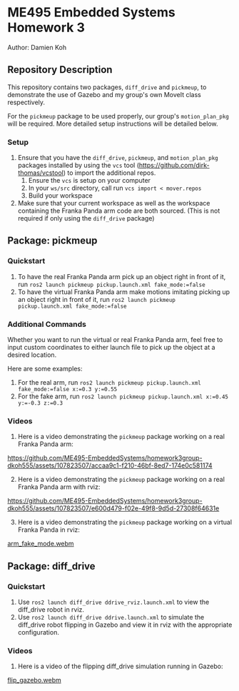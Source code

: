 # ME495 Embedded Systems Homework 3
Author: Damien Koh

## Repository Description
This repository contains two packages, `diff_drive` and `pickmeup`, to demonstrate the use of Gazebo and my group's own MoveIt class respectively.

For the `pickmeup` package to be used properly, our group's `motion_plan_pkg` will be required. More detailed setup instructions will be detailed below.

### Setup
1. Ensure that you have the `diff_drive`, `pickmeup`, and `motion_plan_pkg` packages installed by using the `vcs` tool (https://github.com/dirk-thomas/vcstool) to import the additional repos.
    1. Ensure the `vcs` is setup on your computer
    2. In your `ws/src` directory, call run `vcs import < mover.repos`
    3. Build your workspace
2. Make sure that your current workspace as well as the workspace containing the Franka Panda arm code are both sourced. (This is not required if only using the  `diff_drive` package)

## Package: pickmeup

### Quickstart
1. To have the real Franka Panda arm pick up an object right in front of it, run `ros2 launch pickmeup pickup.launch.xml fake_mode:=false`
2. To have the virtual Franka Panda arm make motions imitating picking up an object right in front of it, run `ros2 launch pickmeup pickup.launch.xml fake_mode:=false`

### Additional Commands
Whether you want to run the virtual or real Franka Panda arm, feel free to input custom coordinates to either launch file to pick up the object at a desired location.

Here are some examples:
1. For the real arm, run `ros2 launch pickmeup pickup.launch.xml fake_mode:=false x:=0.3 y:=0.55`
2. For the fake arm, run `ros2 launch pickmeup pickup.launch.xml x:=0.45 y:=-0.3 z:=0.3`

### Videos

1. Here is a video demonstrating the `pickmeup` package working on a real Franka Panda arm:

https://github.com/ME495-EmbeddedSystems/homework3group-dkoh555/assets/107823507/accaa9c1-f210-46bf-8ed7-174e0c581174

2. Here is a video demonstrating the `pickmeup` package working on a real Franka Panda arm with rviz:

https://github.com/ME495-EmbeddedSystems/homework3group-dkoh555/assets/107823507/e600d479-f02e-49f8-9d5d-27308f64631e

3. Here is a video demonstrating the `pickmeup` package working on a virtual Franka Panda in rviz:

[arm_fake_mode.webm](https://github.com/ME495-EmbeddedSystems/homework3group-dkoh555/assets/107823507/6ca3d120-c343-4d1e-8788-496cd8be1b8e)


## Package: diff_drive

### Quickstart
1. Use `ros2 launch diff_drive ddrive_rviz.launch.xml` to view the diff_drive robot in rviz.
2. Use `ros2 launch diff_drive ddrive.launch.xml` to simulate the diff_drive robot flipping in Gazebo and view it in rviz with the appropriate configuration.

### Videos

1. Here is a video of the flipping diff_drive simulation running in Gazebo:

[flip_gazebo.webm](https://github.com/ME495-EmbeddedSystems/homework3group-dkoh555/assets/107823507/e3e66b39-a0ae-4b3d-9262-d0ebbe80d854)
